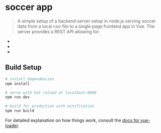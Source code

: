 # soccer app

> A simple setup of a backend server setup in node.js serving soccer data from a local csv-file to a single page frontend app in Vue. The server provides a REST API allowing for:


* 
*
*
 

## Build Setup

``` bash
# install dependencies
npm install

# serve with hot reload at localhost:8080
npm run dev

# build for production with minification
npm run build
```

For detailed explanation on how things work, consult the [docs for vue-loader](http://vuejs.github.io/vue-loader).
